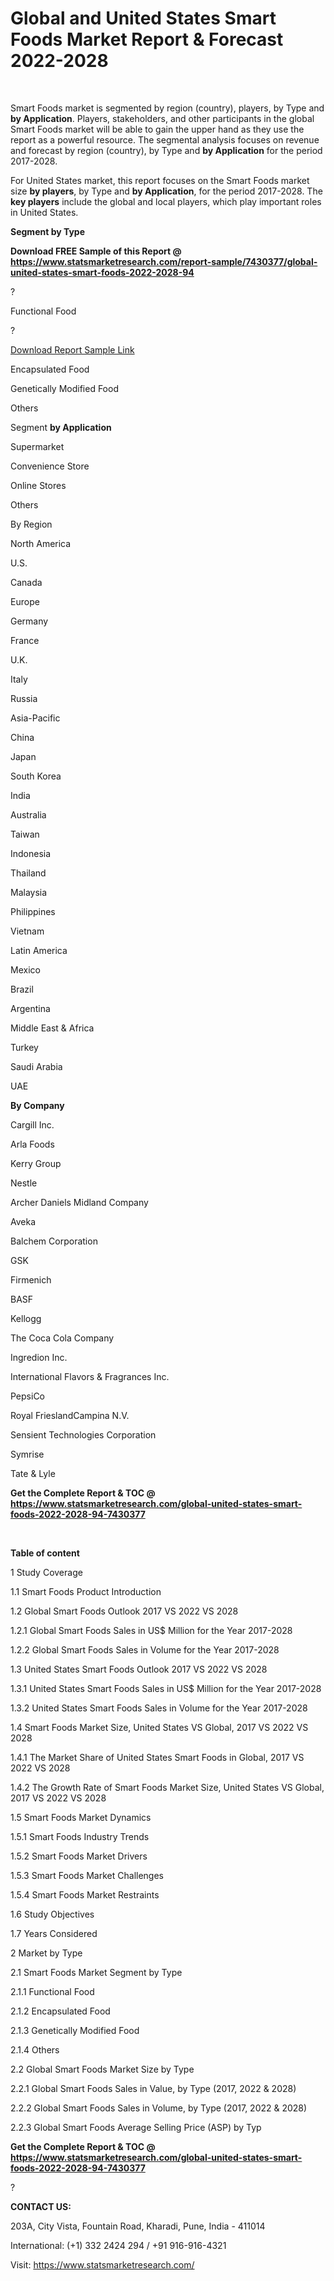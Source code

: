 <h1>Global and United States Smart Foods Market Report & Forecast 2022-2028</h1><br/><p>Smart Foods market is segmented by region (country), players, by Type and <strong>by Application</strong>. Players, stakeholders, and other participants in the global Smart Foods market will be able to gain the upper hand as they use the report as a powerful resource. The segmental analysis focuses on revenue and forecast by region (country), by Type and <strong>by Application</strong> for the period 2017-2028.</p>
 
 
 
 <p>For United States market, this report focuses on the Smart Foods market size <strong>by players</strong>, by Type and <strong>by Application</strong>, for the period 2017-2028. The <strong>key players</strong> include the global and local players, which play important roles in United States.</p>
 
 
 
 <p><strong>Segment by Type</strong></p>
 
 
 
 <div><b>Download FREE Sample of this Report @ <a href="https://www.statsmarketresearch.com/download-free-sample/7430377/global-united-states-smart-foods-2022-2028-94">https://www.statsmarketresearch.com/report-sample/7430377/global-united-states-smart-foods-2022-2028-94</a></b></div>
 
 
 
 <p>? </p>
 
 
 
 <p>Functional Food</p>
 
 
 
 <p>? </p>
 
 
 
 <p><a href="https://www.statsmarketresearch.com/download-free-sample/7430377/global-united-states-smart-foods-2022-2028-94">Download Report Sample Link</a></p>
 
 
 
 <p>Encapsulated Food</p>
 
 
 
 <p>Genetically Modified Food</p>
 
 
 
 <p>Others</p>
 
 
 
 <p>Segment <strong>by Application</strong></p>
 
 
 
 <p>Supermarket</p>
 
 
 
 <p>Convenience Store</p>
 
 
 
 <p>Online Stores</p>
 
 
 
 <p>Others</p>
 
 
 
 <p>By Region</p>
 
 
 
 <p>North America</p>
 
 
 
 <p>U.S.</p>
 
 
 
 <p>Canada</p>
 
 
 
 <p>Europe</p>
 
 
 
 <p>Germany</p>
 
 
 
 <p>France</p>
 
 
 
 <p>U.K.</p>
 
 
 
 <p>Italy</p>
 
 
 
 <p>Russia</p>
 
 
 
 <p>Asia-Pacific</p>
 
 
 
 <p>China</p>
 
 
 
 <p>Japan</p>
 
 
 
 <p>South Korea</p>
 
 
 
 <p>India</p>
 
 
 
 <p>Australia</p>
 
 
 
 <p>Taiwan</p>
 
 
 
 <p>Indonesia</p>
 
 
 
 <p>Thailand</p>
 
 
 
 <p>Malaysia</p>
 
 
 
 <p>Philippines</p>
 
 
 
 <p>Vietnam</p>
 
 
 
 <p>Latin America</p>
 
 
 
 <p>Mexico</p>
 
 
 
 <p>Brazil</p>
 
 
 
 <p>Argentina</p>
 
 
 
 <p>Middle East & Africa</p>
 
 
 
 <p>Turkey</p>
 
 
 
 <p>Saudi Arabia</p>
 
 
 
 <p>UAE</p>
 
 
 
 <p><strong>By Company</strong></p>
 
 
 
 <p>Cargill Inc.</p>
 
 
 
 <p>Arla Foods</p>
 
 
 
 <p>Kerry Group</p>
 
 
 
 <p>Nestle</p>
 
 
 
 <p>Archer Daniels Midland Company</p>
 
 
 
 <p>Aveka</p>
 
 
 
 <p>Balchem Corporation</p>
 
 
 
 <p>GSK</p>
 
 
 
 <p>Firmenich</p>
 
 
 
 <p>BASF</p>
 
 
 
 <p>Kellogg</p>
 
 
 
 <p>The Coca Cola Company</p>
 
 
 
 <p>Ingredion Inc.</p>
 
 
 
 <p>International Flavors & Fragrances Inc.</p>
 
 
 
 <p>PepsiCo</p>
 
 
 
 <p>Royal FrieslandCampina N.V.</p>
 
 
 
 <p>Sensient Technologies Corporation</p>
 
 
 
 <p>Symrise</p>
 
 
 
 <p>Tate & Lyle</p>
 
 
 
 <div><b>Get the Complete Report & TOC @ <a href="https://www.statsmarketresearch.com/global-united-states-smart-foods-2022-2028-94-7430377">https://www.statsmarketresearch.com/global-united-states-smart-foods-2022-2028-94-7430377</a></b></div>
 
 
 
 <p><br />
 
 <b>Table of content</b></p>
 
 
 
 <p>1 Study Coverage<br />
 
 1.1 Smart Foods Product Introduction<br />
 
 1.2 Global Smart Foods Outlook 2017 VS 2022 VS 2028<br />
 
 1.2.1 Global Smart Foods Sales in US$ Million for the Year 2017-2028<br />
 
 1.2.2 Global Smart Foods Sales in Volume for the Year 2017-2028<br />
 
 1.3 United States Smart Foods Outlook 2017 VS 2022 VS 2028<br />
 
 1.3.1 United States Smart Foods Sales in US$ Million for the Year 2017-2028<br />
 
 1.3.2 United States Smart Foods Sales in Volume for the Year 2017-2028<br />
 
 1.4 Smart Foods Market Size, United States VS Global, 2017 VS 2022 VS 2028<br />
 
 1.4.1 The Market Share of United States Smart Foods in Global, 2017 VS 2022 VS 2028<br />
 
 1.4.2 The Growth Rate of Smart Foods Market Size, United States VS Global, 2017 VS 2022 VS 2028<br />
 
 1.5 Smart Foods Market Dynamics<br />
 
 1.5.1 Smart Foods Industry Trends<br />
 
 1.5.2 Smart Foods Market Drivers<br />
 
 1.5.3 Smart Foods Market Challenges<br />
 
 1.5.4 Smart Foods Market Restraints<br />
 
 1.6 Study Objectives<br />
 
 1.7 Years Considered<br />
 
 2 Market by Type<br />
 
 2.1 Smart Foods Market Segment by Type<br />
 
 2.1.1 Functional Food<br />
 
 2.1.2 Encapsulated Food<br />
 
 2.1.3 Genetically Modified Food<br />
 
 2.1.4 Others<br />
 
 2.2 Global Smart Foods Market Size by Type<br />
 
 2.2.1 Global Smart Foods Sales in Value, by Type (2017, 2022 & 2028)<br />
 
 2.2.2 Global Smart Foods Sales in Volume, by Type (2017, 2022 & 2028)<br />
 
 2.2.3 Global Smart Foods Average Selling Price (ASP) by Typ</p>
 
 
 
 <div><b>Get the Complete Report & TOC @ <a href="https://www.statsmarketresearch.com/global-united-states-smart-foods-2022-2028-94-7430377">https://www.statsmarketresearch.com/global-united-states-smart-foods-2022-2028-94-7430377</a></b></div>
 
 
 
 <p>? </p>
 
 
 
 <p><b>CONTACT US:</b><br />
 
 203A, City Vista, Fountain Road, Kharadi, Pune, India - 411014<br />
 
 International: (+1) 332 2424 294 / +91 916-916-4321<br />
 
 Visit: <a href="https://www.statsmarketresearch.com/">https://www.statsmarketresearch.com/</a></p>